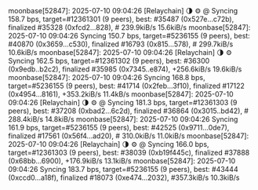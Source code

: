 <div id="termynal" data-termynal>
<span data-ty>moonbase[52847]: 2025-07-10 09:04:26 [Relaychain] 🌗 ⚙️ @ Syncing 158.7 bps, target=#12361301 (9 peers), best: #35487 (0x527e...c72b), finalized #35328 (0xfcd2...828), # 239.9kiB/s 15.6kiB/s</span>
<span data-ty>moonbase[52847]: 2025-07-10 09:04:26 Syncing 150.7 bps, target=#5236155 (9 peers), best: #40870 (0x3659...c530), finalized #16793 (0x815...578), # 299.7kiB/s 10.6kiB/s</span>
<span data-ty>moonbase[52847]: 2025-07-10 09:04:26 [Relaychain] 🌗 ⚙️ Syncing 162.5 bps, target=#12361302 (9 peers), best: #36300 (0x9edb..b2c2), finalized #35985 (0x7345..e874), +256.6kiB/s 19.6kiB/s</span>
<span data-ty>moonbase[52847]: 2025-07-10 09:04:26  Syncing 168.8 bps, target=#5236155 (9 peers), best: #41714 (0x2feb...3f10), finalized #17122 (0x4954...8161), +353.2kiB/s 11.4kB/s</span>
<span data-ty>moonbase[52847]: 2025-07-10 09:04:26 [Relaychain] 🌗 ⚙️ @ Syncing 181.3 bps, target=#12361303 (9 peers), best: #37208 (0xbad2...6c2d), finalized #36864 (0x3015..bd42), # 288.4kiB/s 14.8kiB/s</span>
<span data-ty>moonbase[52847]: 2025-07-10 09:04:26 Syncing 161.9 bps, target=#5236155 (9 peers), best: #42525 (0x9711...0de7), finalized #17561 (0x56f4...ad20), # 310.0kiB/s 11.0kiB/s</span>
<span data-ty>moonbase[52847]: 2025-07-10 09:04:26 [Relaychain] 🌗 ⚙️ @ Syncing 166.0 bps, target=#12361303 (9 peers), best: #38039 (0xb19f445c), finalized #37888 (0x68bb...6900), +176.9kiB/s 13.1kiB/s</span>
<span data-ty>moonbase[52847]: 2025-07-10 09:04:26 Syncing 183.7 bps, target=#5236155 (9 peers), best: #43444 (0xccd0...a18f), finalized #18073 (0xe474...2032), #357.3kiB/s 10.3kiB/s</span>
</div>
